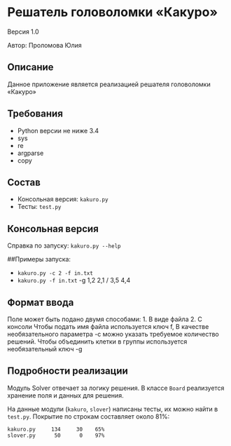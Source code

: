 # Решатель головоломки «Какуро»
Версия 1.0

Автор: Проломова Юлия

## Описание
Данное приложение является реализацией решателя головоломки «Какуро»


## Требования
* Python версии не ниже 3.4
* sys
* re
* argparse
* copy


## Состав
* Консольная версия: `kakuro.py`
* Тесты: `test.py`


## Консольная версия
Справка по запуску: `kakuro.py --help`


##Примеры запуска:
* `kakuro.py -c 2 -f in.txt`
* `kakuro.py -f in.txt` -g 1,2 2,1 / 3,5 4,4


## Формат ввода
Поле может быть подано двумя способами:
    1. В виде файла
    2. С консоли
Чтобы подать имя файла используется ключ f,
В качестве необязательного параметра -c можно указать требуемое количество решений.
Чтобы объединить клетки в группы используется необязательный ключ -g


## Подробности реализации
Модуль Solver отвечает за логику решения.
В классе `Board` реализуется хранение поля и данных для решения.


На данные модули (`kakuro`, `slover`) написаны тесты, их можно найти в `test.py`.
Покрытие по строкам составляет около 81%:

    kakuro.py     134     30    65%
	slover.py      50      0    97%

